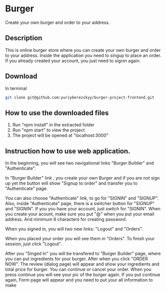 # Burger

Create your own burger and order to your address.

## Description

This is online burger store where you can create your own burger and order to your address. Inside the application you need to singup to place an order. If you already created your account, you just need to signin again.

## Download

In terminal

```bash
git clone git@github.com:yuriyberezskyy/burger-project-frontend.git
```

## How to use the downloaded files

1. Run "npm install" in the extracted folder
2. Run "npm start" to view the project
3. The project will be opened at "localhost:3000"

## Instruction how to use web application.

In the beginning, you will see two navigational links "Burger Builder" and "Authenticate".

In "Burger Builder" link , you create your own Burger and if you are not sign up yet the button will show "Signup to order" and transfer you to "Authenticate" page.

You can also choose "Authenticate" link, to go for "SIGNIN" and "SIGNUP". Also, inside "Authenticate" page, there is a switcher button for "SIGNUP" and "SIGNIN". If you you have your account, just switch for "SIGNIN". When you create your acount, make sure you put "@" when you put your email address.
And minimum 6 characters for creating password.

When you signed in, you will two new links: "Logout" and "Orders".

When you placed your order you will see them in "Orders". To finish your session, just click "Logout".

After you "Singed In" you will be transfered to "Burger Builder" page, where you can put ingredients for your burger.
After when you click "ORDER NOW". The review (dialog page) will appear and show your ingredients and total price for burger. You can continue or cancel your order. When you press continue you will see your pic of the burger again. If you put continue again, Form page will appear and you need to put your all information to make
